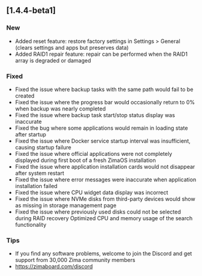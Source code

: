 ## [1.4.4-beta1]
### New
- Added reset feature: restore factory settings in Settings > General (clears settings and apps but preserves data)
- Added RAID1 repair feature: repair can be performed when the RAID1 array is degraded or damaged
### Fixed
- Fixed the issue where backup tasks with the same path would fail to be created
- Fixed the issue where the progress bar would occasionally return to 0% when backup was nearly completed
- Fixed the issue where backup task start/stop status display was inaccurate
- Fixed the bug where some applications would remain in loading state after startup
- Fixed the issue where Docker service startup interval was insufficient, causing startup failure
- Fixed the issue where official applications were not completely displayed during first boot of a fresh ZimaOS installation
- Fixed the issue where application installation cards would not disappear after system restart
- Fixed the issue where error messages were inaccurate when application installation failed
- Fixed the issue where CPU widget data display was incorrect
- Fixed the issue where NVMe disks from third-party devices would show as missing in storage management page
- Fixed the issue where previously used disks could not be selected during RAID recovery
Optimized CPU and memory usage of the search functionality
### Tips
- If you find any software problems, welcome to join the Discord and get support from 30,000 Zima community members
- <a href="https://zimaboard.com/discord" target="_blank" style="color:blue">https://zimaboard.com/discord</a>